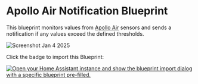 # Apollo Air Notification Blueprint

This blueprint monitors values from [Apollo Air](https://apolloautomation.com/products/air-1) sensors and sends a notification if any values exceed the defined thresholds.

![Screenshot Jan 4 2025](https://github.com/user-attachments/assets/9589394a-dae8-4faf-8d85-b11067ecd640)

Click the badge to import this Blueprint:

[![Open your Home Assistant instance and show the blueprint import dialog with a specific blueprint pre-filled.](https://my.home-assistant.io/badges/blueprint_import.svg)](https://my.home-assistant.io/redirect/blueprint_import/?blueprint_url=https%3A%2F%2Fraw.githubusercontent.com%2FApolloAutomation%2FBlueprints%2FAIR-1%2FAIR-1.yaml)

